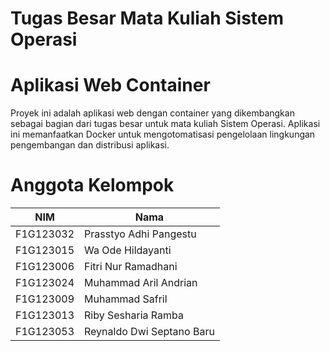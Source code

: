 # Tugas Besar Mata Kuliah Sistem Operasi

# Aplikasi Web Container
Proyek ini adalah aplikasi web dengan container yang dikembangkan sebagai bagian dari tugas besar untuk mata kuliah Sistem Operasi. 
Aplikasi ini memanfaatkan Docker untuk mengotomatisasi pengelolaan lingkungan pengembangan dan distribusi aplikasi.


# Anggota Kelompok

| NIM         | Nama                           |
|-------------|--------------------------------|
| F1G123032   | Prasstyo Adhi Pangestu        |
| F1G123015   | Wa Ode Hildayanti             |
| F1G123006   | Fitri Nur Ramadhani           |
| F1G123024   | Muhammad Aril Andrian         |
| F1G123009   | Muhammad Safril               |
| F1G123013   | Riby Sesharia Ramba           |
| F1G123053   | Reynaldo Dwi Septano Baru     |
